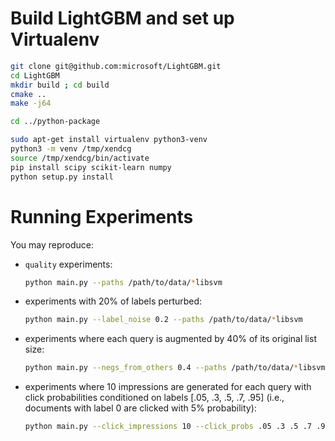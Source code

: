 # Build LightGBM and set up Virtualenv
```bash
git clone git@github.com:microsoft/LightGBM.git
cd LightGBM
mkdir build ; cd build
cmake ..
make -j64

cd ../python-package

sudo apt-get install virtualenv python3-venv
python3 -m venv /tmp/xendcg
source /tmp/xendcg/bin/activate
pip install scipy scikit-learn numpy
python setup.py install
```

# Running Experiments
You may reproduce:

* `quality` experiments:

  ```bash
  python main.py --paths /path/to/data/*libsvm
  ```

* experiments with 20% of labels perturbed:

  ```bash
  python main.py --label_noise 0.2 --paths /path/to/data/*libsvm
  ```

* experiments where each query is augmented by 40% of its original list size:

  ```bash
  python main.py --negs_from_others 0.4 --paths /path/to/data/*libsvm
  ```

* experiments where 10 impressions are generated for each query
  with click probabilities conditioned on labels [.05, .3, .5, .7, .95]
  (i.e., documents with label 0 are clicked with 5% probability):

  ```bash
  python main.py --click_impressions 10 --click_probs .05 .3 .5 .7 .95 --paths /path/to/data/*libsvm
  ```
